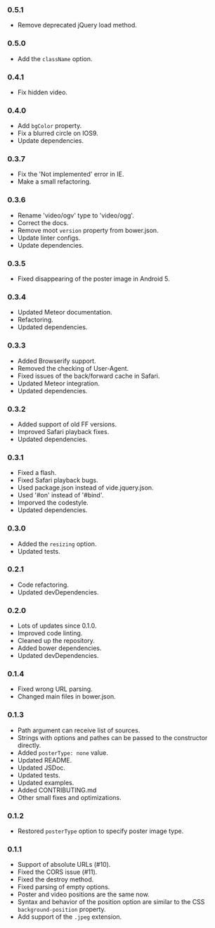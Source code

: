 ### 0.5.1
* Remove deprecated jQuery load method.

### 0.5.0
* Add the `className` option.

### 0.4.1
* Fix hidden video.

### 0.4.0
* Add `bgColor` property.
* Fix a blurred circle on IOS9.
* Update dependencies.

### 0.3.7
* Fix the 'Not implemented' error in IE.
* Make a small refactoring.

### 0.3.6
* Rename 'video/ogv' type to 'video/ogg'.
* Correct the docs.
* Remove moot `version` property from bower.json.
* Update linter configs.
* Update dependencies.

### 0.3.5
* Fixed disappearing of the poster image in Android 5.

### 0.3.4
* Updated Meteor documentation.
* Refactoring.
* Updated dependencies.

### 0.3.3
* Added Browserify support.
* Removed the checking of User-Agent.
* Fixed issues of the back/forward cache in Safari.
* Updated Meteor integration.
* Updated dependencies.

### 0.3.2
* Added support of old FF versions.
* Improved Safari playback fixes.
* Updated dependencies.

### 0.3.1
* Fixed a flash.
* Fixed Safari playback bugs.
* Used package.json instead of vide.jquery.json.
* Used '#on' instead of '#bind'.
* Imporved the codestyle.
* Updated dependencies.

### 0.3.0
* Added the `resizing` option.
* Updated tests.

### 0.2.1
* Code refactoring.
* Updated devDependencies.

### 0.2.0
* Lots of updates since 0.1.0.
* Improved code linting.
* Cleaned up the repository.
* Added bower dependencies.
* Updated devDependencies.

### 0.1.4
* Fixed wrong URL parsing.
* Changed main files in bower.json.

### 0.1.3
* Path argument can receive list of sources.
* Strings with options and pathes can be passed to the constructor directly.
* Added `posterType: none` value.
* Updated README.
* Updated JSDoc.
* Updated tests.
* Updated examples.
* Added CONTRIBUTING.md
* Other small fixes and optimizations.

### 0.1.2
* Restored `posterType` option to specify poster image type.

### 0.1.1
* Support of absolute URLs (#10).
* Fixed the CORS issue (#11).
* Fixed the destroy method.
* Fixed parsing of empty options.
* Poster and video positions are the same now.
* Syntax and behavior of the position option are similar to the CSS `background-position` property.
* Add support of the `.jpeg` extension.
